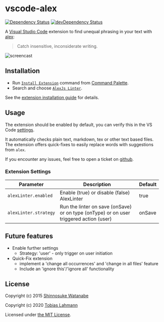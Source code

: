 # vscode-alex

[![Dependency Status](https://david-dm.org/tlahmann/vscode-alex.svg)](https://david-dm.org/tlahmann/vscode-alex)
[![devDependency Status](https://david-dm.org/tlahmann/vscode-alex/dev-status.svg)](https://david-dm.org/tlahmann/vscode-alex?type=dev)

A [Visual Studio Code](https://code.visualstudio.com/) extension to find unequal phrasing in your text with [alex](https://alexjs.com/):

> Catch insensitive, inconsiderate writing.

![screencast](media/screencast.gif)

## Installation

* Run [`Install Extension`](https://code.visualstudio.com/docs/editor/extension-gallery#_install-an-extension) command from [Command Palette](https://code.visualstudio.com/Docs/editor/codebasics#_command-palette).
* Search and choose [`AlexJs Linter`](https://marketplace.visualstudio.com/items?itemName=TLahmann.alex-linter).

See the [extension installation guide](https://code.visualstudio.com/docs/editor/extension-gallery) for details.

## Usage

The extension should be enabled by default, you can verify this in the VS Code [settings](https://code.visualstudio.com/docs/getstarted/settings).

It automatically checks plain text, markdown, tex or other text based files.
The extension offers quick-fixes to easily replace words with suggestions from `alex`.

If you encounter any issues, feel free to open a ticket on [github](https://github.com/tlahmann/vscode-alex/issues).

### Extension Settings

| Parameter             | Description                                                                            | Default |
| --------------------- | -------------------------------------------------------------------------------------- | ------- |
| `alexLinter.enabled`  | Enable (true) or disable (false) AlexLinter                                            | true    |
| `alexLinter.strategy` | Run the linter on save (onSave) or on type (onType) or on user triggered action (user) | onSave  |

## Future features

* Enable further settings
  * Strategy: 'user' - only trigger on user initiation
* Quick-Fix extension 
  * implement a 'change all occurrences' and 'change in all files' feature
  * Include an 'ignore this'/'ignore all' functionality

## License

Copyright (c) 2015 [Shinnosuke Watanabe](https://github.com/shinnn)

Copyright (c) 2020 [Tobias Lahmann](https://github.com/tlahmann)

Licensed under [the MIT License](./LICENSE).
